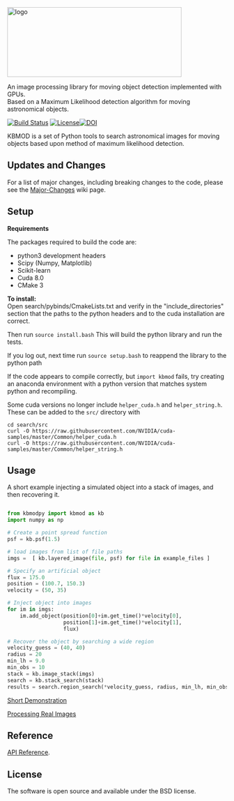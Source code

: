 <img src="https://gist.githubusercontent.com/PWhiddy/d42e66a9dd8e4af205a706f388a90ed4/raw/ae5bb87ada12538289852b58ba8e54b564a81584/kbmod.svg?sanitize=true" alt="logo" width="400" height="160"/>

An image processing library for moving object detection implemented with GPUs.  
Based on a Maximum Likelihood detection algorithm for moving astronomical objects.

[![Build Status](https://travis-ci.org/dirac-institute/kbmod.svg?branch=master)](https://travis-ci.org/dirac-institute/kbmod) [![License](https://img.shields.io/badge/License-BSD%202--Clause-orange.svg)](https://opensource.org/licenses/BSD-2-Clause)[![DOI](https://zenodo.org/badge/DOI/10.5281/zenodo.1342297.svg)](https://doi.org/10.5281/zenodo.1342297)



KBMOD is a set of Python tools to search astronomical images for moving
objects based upon method of maximum likelihood detection.

## Updates and Changes

For a list of major changes, including breaking changes to the code, please see the [Major-Changes](https://github.com/dirac-institute/kbmod/wiki/Major-Changes) wiki page.

## Setup

**Requirements**

The packages required to build the code are:

* python3 development headers
* Scipy (Numpy, Matplotlib)
* Scikit-learn
* Cuda 8.0
* CMake 3

**To install:**  
Open search/pybinds/CmakeLists.txt and verify in the "include_directories" section that the paths to the python headers and to the cuda installation are correct. 

Then run 
```source install.bash```
This will build the python library and run the tests.

If you log out, next time run
```source setup.bash```
to reappend the library to the python path

If the code appears to compile correctly, but `import kbmod` fails, try creating an anaconda environment with a python version that matches system python and recompiling.

Some cuda versions no longer include `helper_cuda.h` and `helper_string.h`. These can be added to the `src/` directory with
```
cd search/src
curl -O https://raw.githubusercontent.com/NVIDIA/cuda-samples/master/Common/helper_cuda.h
curl -O https://raw.githubusercontent.com/NVIDIA/cuda-samples/master/Common/helper_string.h
```

## Usage

A short example injecting a simulated object into a stack of images, and then recovering it.

```python

from kbmodpy import kbmod as kb
import numpy as np

# Create a point spread function
psf = kb.psf(1.5)

# load images from list of file paths
imgs =  [ kb.layered_image(file, psf) for file in example_files ]

# Specify an artificial object
flux = 175.0
position = (100.7, 150.3)
velocity = (50, 35)

# Inject object into images
for im in imgs:
    im.add_object(position[0]+im.get_time()*velocity[0], 
                  position[1]+im.get_time()*velocity[1], 
                  flux)

# Recover the object by searching a wide region
velocity_guess = (40, 40)
radius = 20
min_lh = 9.0
min_obs = 10
stack = kb.image_stack(imgs)
search = kb.stack_search(stack)
results = search.region_search(*velocity_guess, radius, min_lh, min_obs)

```

[Short Demonstration](notebooks/Quick_Test.ipynb)

[Processing Real Images](notebooks/HITS_Main_Belt_Comparison.ipynb)

## Reference

[API Reference](notebooks/Kbmod_Reference.ipynb).

## License

The software is open source and available under the BSD license.
